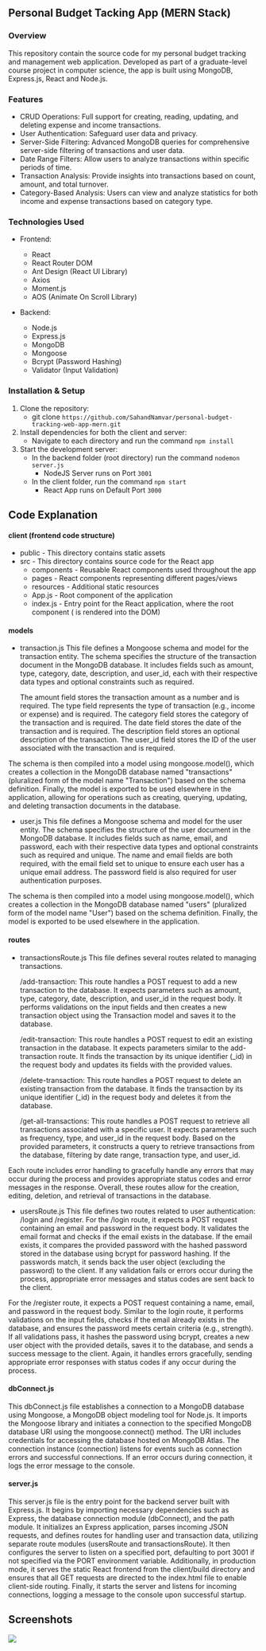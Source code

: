 ## Personal Budget Tacking App (MERN Stack)

### Overview
This repository contain the source code for my personal budget tracking and management web application. Developed as part of a graduate-level course project in computer science, the app is built using MongoDB, Express.js, React and Node.js.

### Features
+ CRUD Operations: Full support for creating, reading, updating, and deleting expense and income transactions. 
+ User Authentication: Safeguard user data and privacy. 
+ Server-Side Filtering: Advanced MongoDB queries for comprehensive server-side filtering of transactions and user data. 
+ Date Range Filters: Allow users to analyze transactions within specific periods of time. 
+ Transaction Analysis: Provide insights into transactions based on count, amount, and total turnover.
+ Category-Based Analysis: Users can view and analyze statistics for both income and expense transactions based on category type. 

### Technologies Used
+ Frontend:
    + React
    + React Router DOM
    + Ant Design (React UI Library)
    + Axios
    + Moment.js
    + AOS (Animate On Scroll Library)

+ Backend:
    + Node.js
    + Express.js
    + MongoDB
    + Mongoose
    + Bcrypt (Password Hashing)
    + Validator (Input Validation)

### Installation & Setup
1. Clone the repository:
    + git clone `https://github.com/SahandNamvar/personal-budget-tracking-web-app-mern.git`
2. Install dependencies for both the client and server:
    + Navigate to each directory and run the command `npm install`
3. Start the development server:
    + In the backend folder (root directory) run the command `nodemon server.js`
        + NodeJS Server runs on Port `3001` 
    + In the client folder, run the command `npm start`
        + React App runs on Default Port `3000`

## Code Explanation

#### client (frontend code structure)
+ public - This directory contains static assets
+ src - This directory contains source code for the React app
    + components - Reusable React components used throughout the app
    + pages - React components representing different pages/views
    + resources - Additional static resources
    + App.js - Root component of the application
    + index.js - Entry point for the React application, where the root component (<App /> is rendered into the DOM)

#### models
+ transaction.js
This file defines a Mongoose schema and model for the transaction entity. The schema specifies the structure of the transaction document in the MongoDB database. It includes fields such as amount, type, category, date, description, and user_id, each with their respective data types and optional constraints such as required.

    The amount field stores the transaction amount as a number and is required.
    The type field represents the type of transaction (e.g., income or expense) and is required.
    The category field stores the category of the transaction and is required.
    The date field stores the date of the transaction and is required.
    The description field stores an optional description of the transaction.
    The user_id field stores the ID of the user associated with the transaction and is required.

The schema is then compiled into a model using mongoose.model(), which creates a collection in the MongoDB database named "transactions" (pluralized form of the model name "Transaction") based on the schema definition. Finally, the model is exported to be used elsewhere in the application, allowing for operations such as creating, querying, updating, and deleting transaction documents in the database.

+ user.js
This file defines a Mongoose schema and model for the user entity. The schema specifies the structure of the user document in the MongoDB database. It includes fields such as name, email, and password, each with their respective data types and optional constraints such as required and unique. The name and email fields are both required, with the email field set to unique to ensure each user has a unique email address. The password field is also required for user authentication purposes.

The schema is then compiled into a model using mongoose.model(), which creates a collection in the MongoDB database named "users" (pluralized form of the model name "User") based on the schema definition. Finally, the model is exported to be used elsewhere in the application.

#### routes
+ transactionsRoute.js
This file defines several routes related to managing transactions.

    /add-transaction: This route handles a POST request to add a new transaction to the database. It expects parameters such as amount, type, category, date, description, and user_id in the request body. It performs validations on the input fields and then creates a new transaction object using the Transaction model and saves it to the database.

    /edit-transaction: This route handles a POST request to edit an existing transaction in the database. It expects parameters similar to the add-transaction route. It finds the transaction by its unique identifier (_id) in the request body and updates its fields with the provided values.

    /delete-transaction: This route handles a POST request to delete an existing transaction from the database. It finds the transaction by its unique identifier (_id) in the request body and deletes it from the database.

    /get-all-transactions: This route handles a POST request to retrieve all transactions associated with a specific user. It expects parameters such as frequency, type, and user_id in the request body. Based on the provided parameters, it constructs a query to retrieve transactions from the database, filtering by date range, transaction type, and user_id.

Each route includes error handling to gracefully handle any errors that may occur during the process and provides appropriate status codes and error messages in the response. Overall, these routes allow for the creation, editing, deletion, and retrieval of transactions in the database.

+ usersRoute.js
This file defines two routes related to user authentication: /login and /register. For the /login route, it expects a POST request containing an email and password in the request body. It validates the email format and checks if the email exists in the database. If the email exists, it compares the provided password with the hashed password stored in the database using bcrypt for password hashing. If the passwords match, it sends back the user object (excluding the password) to the client. If any validation fails or errors occur during the process, appropriate error messages and status codes are sent back to the client.

For the /register route, it expects a POST request containing a name, email, and password in the request body. Similar to the login route, it performs validations on the input fields, checks if the email already exists in the database, and ensures the password meets certain criteria (e.g., strength). If all validations pass, it hashes the password using bcrypt, creates a new user object with the provided details, saves it to the database, and sends a success message to the client. Again, it handles errors gracefully, sending appropriate error responses with status codes if any occur during the process.

#### dbConnect.js
This dbConnect.js file establishes a connection to a MongoDB database using Mongoose, a MongoDB object modeling tool for Node.js. It imports the Mongoose library and initiates a connection to the specified MongoDB database URI using the mongoose.connect() method. The URI includes credentials for accessing the database hosted on MongoDB Atlas. The connection instance (connection) listens for events such as connection errors and successful connections. If an error occurs during connection, it logs the error message to the console. 

#### server.js
This server.js file is the entry point for the backend server built with Express.js. It begins by importing necessary dependencies such as Express, the database connection module (dbConnect), and the path module. It initializes an Express application, parses incoming JSON requests, and defines routes for handling user and transaction data, utilizing separate route modules (usersRoute and transactionsRoute). It then configures the server to listen on a specified port, defaulting to port 3001 if not specified via the PORT environment variable. Additionally, in production mode, it serves the static React frontend from the client/build directory and ensures that all GET requests are directed to the index.html file to enable client-side routing. Finally, it starts the server and listens for incoming connections, logging a message to the console upon successful startup.

## Screenshots
![](./imgs/screenshots/Screenshot%202024-05-28%20at%208.39.21 PM.png)